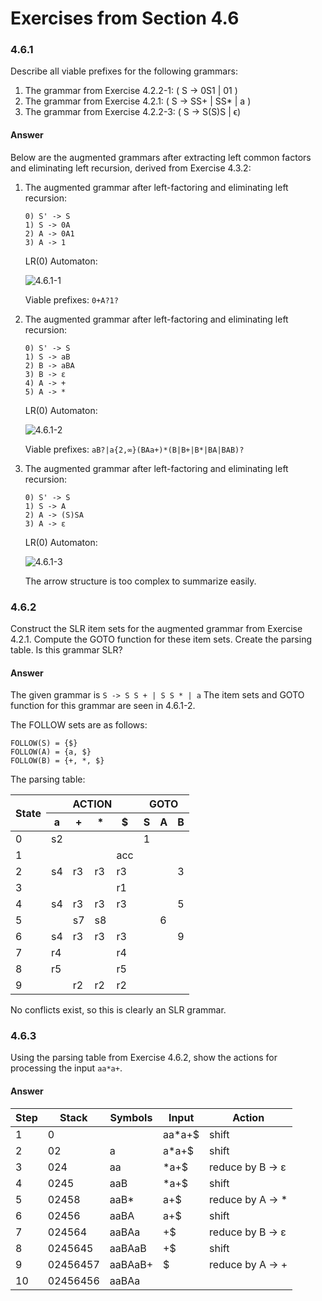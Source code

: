 # Exercises from Section 4.6

### 4.6.1

Describe all viable prefixes for the following grammars:

1. The grammar from Exercise 4.2.2-1: \( S -> 0S1 | 01 \)
2. The grammar from Exercise 4.2.1: \( S -> SS+ | SS* | a \)
3. The grammar from Exercise 4.2.2-3: ( S -> S(S)S | ϵ)

#### Answer

Below are the augmented grammars after extracting left common factors and eliminating left recursion, derived from Exercise 4.3.2:

1. The augmented grammar after left-factoring and eliminating left recursion:
    ```
    0) S' -> S
    1) S -> 0A
    2) A -> 0A1
    3) A -> 1
    ```

   LR(0) Automaton:
   
   ![4.6.1-1](https://f.cloud.github.com/assets/340282/979418/b5c3a278-0702-11e3-8495-b65e1f588eb5.gif)

   Viable prefixes: `0+A?1?`

2. The augmented grammar after left-factoring and eliminating left recursion:
    ```
    0) S' -> S
    1) S -> aB
    2) B -> aBA
    3) B -> ε
    4) A -> +
    5) A -> *
    ```

   LR(0) Automaton:
   
   ![4.6.1-2](https://f.cloud.github.com/assets/340282/979565/cd81716c-0714-11e3-961b-3c4a5bf650ad.gif)

   Viable prefixes: `aB?|a{2,∞}(BAa+)*(B|B+|B*|BA|BAB)?`

3. The augmented grammar after left-factoring and eliminating left recursion:
    ```
    0) S' -> S
    1) S -> A
    2) A -> (S)SA
    3) A -> ε
    ```

   LR(0) Automaton:
   
   ![4.6.1-3](https://f.cloud.github.com/assets/340282/979566/da657b9e-0714-11e3-9829-ee64997f2651.gif)

   The arrow structure is too complex to summarize easily.

### 4.6.2

Construct the SLR item sets for the augmented grammar from Exercise 4.2.1. Compute the GOTO function for these item sets. Create the parsing table. Is this grammar SLR?

#### Answer
The given grammar is `S -> S S + | S S * | a`
The item sets and GOTO function for this grammar are seen in 4.6.1-2.

The FOLLOW sets are as follows:
```
FOLLOW(S) = {$}
FOLLOW(A) = {a, $}
FOLLOW(B) = {+, *, $}
```

The parsing table:

<table>
    <thead>
        <tr>
            <th rowspan="2">State</th>
            <th colspan="4">ACTION</th>
            <th colspan="3">GOTO</th>
        </tr>
        <tr>
            <th>a</th>
            <th>+</th>
            <th>*</th>
            <th>$</th>
            <th>S</th>
            <th>A</th>
            <th>B</th>
        </tr>
    </thead>
    <tbody>
        <tr>
            <td>0</td>
            <td>s2</td>
            <td></td>
            <td></td>
            <td></td>
            <td>1</td>
            <td></td>
            <td></td>
        </tr>
        <tr>
            <td>1</td>
            <td></td>
            <td></td>
            <td></td>
            <td>acc</td>
            <td></td>
            <td></td>
            <td></td>
        </tr>
        <tr>
            <td>2</td>
            <td>s4</td>
            <td>r3</td>
            <td>r3</td>
            <td>r3</td>
            <td></td>
            <td></td>
            <td>3</td>
        </tr>
        <tr>
            <td>3</td>
            <td></td>
            <td></td>
            <td></td>
            <td>r1</td>
            <td></td>
            <td></td>
            <td></td>
        </tr>
        <tr>
            <td>4</td>
            <td>s4</td>
            <td>r3</td>
            <td>r3</td>
            <td>r3</td>
            <td></td>
            <td></td>
            <td>5</td>
        </tr>
        <tr>
            <td>5</td>
            <td></td>
            <td>s7</td>
            <td>s8</td>
            <td></td>
            <td></td>
            <td>6</td>
            <td></td>
        </tr>
        <tr>
            <td>6</td>
            <td>s4</td>
            <td>r3</td>
            <td>r3</td>
            <td>r3</td>
            <td></td>
            <td></td>
            <td>9</td>
        </tr>
        <tr>
            <td>7</td>
            <td>r4</td>
            <td></td>
            <td></td>
            <td>r4</td>
            <td></td>
            <td></td>
            <td></td>
        </tr>
        <tr>
            <td>8</td>
            <td>r5</td>
            <td></td>
            <td></td>
            <td>r5</td>
            <td></td>
            <td></td>
            <td></td>
        </tr>
        <tr>
            <td>9</td>
            <td></td>
            <td>r2</td>
            <td>r2</td>
            <td>r2</td>
            <td></td>
            <td></td>
            <td></td>
        </tr>
    </tbody>
</table>

No conflicts exist, so this is clearly an SLR grammar.

### 4.6.3

Using the parsing table from Exercise 4.6.2, show the actions for processing the input `aa*a+`.

#### Answer

<table>
    <thead>
        <tr>
            <th>Step</th>
            <th>Stack</th>
            <th>Symbols</th>
            <th>Input</th>
            <th>Action</th>
        </tr>
    </thead>
    <tbody>
        <tr>
            <td>1</td>
            <td>0</td>
            <td></td>
            <td>aa*a+$</td>
            <td>shift</td>
        </tr>
        <tr>
            <td>2</td>
            <td>02</td>
            <td>a</td>
            <td>a*a+$</td>
            <td>shift</td>
        </tr>
        <tr>
            <td>3</td>
            <td>024</td>
            <td>aa</td>
            <td>*a+$</td>
            <td>reduce by B -> ε</td>
        </tr>
        <tr>
            <td>4</td>
            <td>0245</td>
            <td>aaB</td>
            <td>*a+$</td>
            <td>shift</td>
        </tr>
        <tr>
            <td>5</td>
            <td>02458</td>
            <td>aaB*</td>
            <td>a+$</td>
            <td>reduce by A -> *</td>
        </tr>
        <tr>
            <td>6</td>
            <td>02456</td>
            <td>aaBA</td>
            <td>a+$</td>
            <td>shift</td>
        </tr>
        <tr>
            <td>7</td>
            <td>024564</td>
            <td>aaBAa</td>
            <td>+$</td>
            <td>reduce by B -> ε</td>
        </tr>
        <tr>
            <td>8</td>
            <td>0245645</td>
            <td>aaBAaB</td>
            <td>+$</td>
            <td>shift</td>
        </tr>
        <tr>
            <td>9</td>
            <td>02456457</td>
            <td>aaBAaB+</td>
            <td>$</td>
            <td>reduce by A -> +</td>
        </tr>
        <tr>
            <td>10</td>
            <td>02456456</td>
            <td>aaBAa
